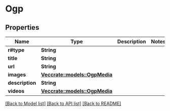 # Ogp

## Properties

Name | Type | Description | Notes
------------ | ------------- | ------------- | -------------
**r#type** | **String** |  | 
**title** | **String** |  | 
**url** | **String** |  | 
**images** | [**Vec<crate::models::OgpMedia>**](OgpMedia.md) |  | 
**description** | **String** |  | 
**videos** | [**Vec<crate::models::OgpMedia>**](OgpMedia.md) |  | 

[[Back to Model list]](../README.md#documentation-for-models) [[Back to API list]](../README.md#documentation-for-api-endpoints) [[Back to README]](../README.md)


